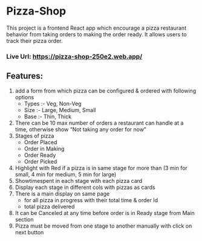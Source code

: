 # Pizza-Shop
This project is a frontend React app which encourage a pizza restaurant behavior from taking orders to making the order ready. It allows users to track their pizza order.
### Live Url: https://pizza-shop-250e2.web.app/

## Features:
 1. add a form from which pizza can be configured & ordered with following options
     - Types :- Veg, Non-Veg
     - Size :- Large, Medium, Small
     - Base :- Thin, Thick
 2. There can be 10 max number of orders a restaurant can handle at a time, otherwise
 show “Not taking any order for now”
 3. Stages of pizza
     - Order Placed
     - Order in Making
     - Order Ready
     - Order Picked
 4. Highlight with Red if a pizza is in same stage for more than (3 min for small, 4 min for medium, 5 min for large)
 5. Showtimespent in each stage with each pizza card
 6. Display each stage in different cols with pizzas as cards
 7. There is a main display on same page
     - for all pizza in progress with their total time & order Id
     - total pizza delivered
 8. It can be Canceled at any time before order is in Ready stage from Main section
 9. Pizza must be moved from one stage to another manually with click on next button
